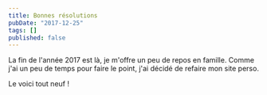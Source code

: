 ```yaml
---
title: Bonnes résolutions
pubDate: "2017-12-25"
tags: []
published: false
---
```


La fin de l'année 2017 est là, je m'offre un peu de repos en famille.
Comme j'ai un peu de temps pour faire le point, j'ai décidé de refaire mon site perso.

Le voici tout neuf !

